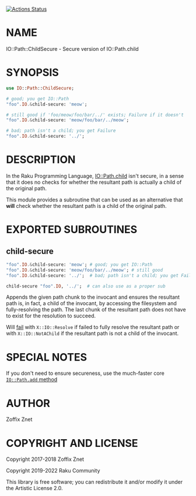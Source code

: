 [![Actions Status](https://github.com/raku-community-modules/IO-Path-ChildSecure/actions/workflows/test.yml/badge.svg)](https://github.com/raku-community-modules/IO-Path-ChildSecure/actions)

NAME
====

IO::Path::ChildSecure - Secure version of IO::Path.child

SYNOPSIS
========

```raku
use IO::Path::ChildSecure;

# good; you get IO::Path
"foo".IO.&child-secure: 'meow';

# still good if 'foo/meow/foo/bar/../' exists; Failure if it doesn't
"foo".IO.&child-secure: 'meow/foo/bar/../meow';

# bad; path isn't a child; you get Failure
"foo".IO.&child-secure: '../';
```

DESCRIPTION
===========

In the Raku Programming Language, [IO::Path.child](https://docs.raku.org/type/IO::Path#method_child) isn't secure, in a sense that it does no checks for whether the resultant path is actually a child of the original path.

This module provides a subroutine that can be used as an alternative that **will** check whether the resultant path is a child of the original path.

EXPORTED SUBROUTINES
====================

child-secure
------------

```raku
"foo".IO.&child-secure: 'meow'; # good; you get IO::Path
"foo".IO.&child-secure: 'meow/foo/bar/../meow'; # still good
"foo".IO.&child-secure: '../';  # bad; path isn't a child; you get Failure

child-secure "foo".IO, '../';  # can also use as a proper sub
```

Appends the given path chunk to the invocant and ensures the resultant path is, in fact, a child of the invocant, by accessing the filesystem and fully-resolving the path. The last chunk of the resultant path does not have to exist for the resolution to succeed.

Will [fail](https://docs.raku.org/routine/fail) with `X::IO::Resolve` if failed to fully resolve the resultant path or with `X::IO::NotAChild` if the resultant path is not a child of the invocant.

SPECIAL NOTES
=============

If you don't need to ensure secureness, use the much-faster core [`IO::Path.add` method](https://docs.raku.org/type/IO::Path#method_add)

AUTHOR
======

Zoffix Znet

COPYRIGHT AND LICENSE
=====================

Copyright 2017-2018 Zoffix Znet

Copyright 2019-2022 Raku Community

This library is free software; you can redistribute it and/or modify it under the Artistic License 2.0.

